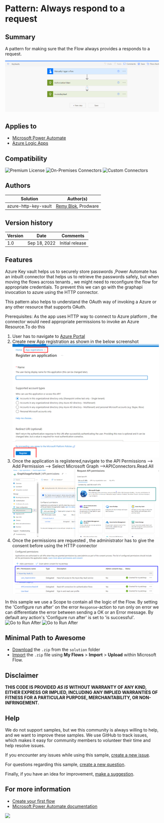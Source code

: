 # Pattern: Always respond to a request

## Summary

A pattern for making sure that the Flow always provides a responds to a request.

![picture of the flow](assets/flow.png)

## Applies to

* [Microsoft Power Automate](https://docs.microsoft.com/en-us/power-automate/getting-started)
* [Azure Logic Apps](https://docs.microsoft.com/en-us/azure/logic-apps/logic-apps-overview)

## Compatibility

![Premium License](https://img.shields.io/badge/Premium%20License-Required-yellow.svg "Premium license required")
![On-Premises Connectors](https://img.shields.io/badge/On--Premises%20Connectors-No-green.svg "Does not use on-premise connectors")
![Custom Connectors](https://img.shields.io/badge/Custom%20Connectors-Not%20Required-green.svg "Does not use custom connectors")

## Authors

Solution|Author(s)
--------|---------
azure-http-key-vault | [Remy Blok](https://github.com/remyblok), Prodware

## Version history

Version|Date|Comments
-------|----|--------
1.0|Sep 18, 2022|Initial release

## Features

Azure Key vault helps us to securely store passwords ,Power Automate has an inbuilt connector that helps us to retrieve the passwords safely,  but when moving the flows across tenants , we might need to reconfigure the flow for appropriate credentials. To prevent this we can go with the graphapi invocation to azure using the HTTP connector.

This pattern also helps to understand the OAuth way of invoking a Azure or any other resource that supports OAuth.

Prerequisites:
As the app uses HTTP way to connect to Azure platform , the connector would need appropriate permissions to invoke an Azure Resource.To do this
1. User has to navigate to [Azure Portal](https://portal.azure.com)
2. Create new App registration as shown in the below screenshot
![picture of the flow](assets/AppRegistration.png)
3. Once the application is regiistered,navigate to the API Permissions --> Add Permission --> Select Microsoft Graph -->APIConnectors.Read.All
![picture of the flow](assets/AzurePermissionRequest.png)
4. Once the permissions are requested , the administrator has to give the consent before using the HTTP connector
![picture of the flow](assets/AzurePermissionConfiguration.png)

In this sample we use a Scope to contain all the logic of the Flow. By setting the 'Configure run after' on the error `Response`-action to run only on error we can differentiate the error between sending a OK or an Error message. By default any action's 'Configure run after' is set to 'is successful'.
![Go to Run After](assets/RunAfter.png)
![Go to Run After](assets/RunAfterSettings.png)

## Minimal Path to Awesome

* [Download](solution/HttpCallForKeyVault.zip) the `.zip` from the `solution` folder
* [Import](https://flow.microsoft.com/en-us/blog/import-export-bap-packages/) the `.zip` file using **My Flows** > **Import** > **Upload** within Microsoft Flow.

## Disclaimer

**THIS CODE IS PROVIDED *AS IS* WITHOUT WARRANTY OF ANY KIND, EITHER EXPRESS OR IMPLIED, INCLUDING ANY IMPLIED WARRANTIES OF FITNESS FOR A PARTICULAR PURPOSE, MERCHANTABILITY, OR NON-INFRINGEMENT.**

## Help

We do not support samples, but we this community is always willing to help, and we want to improve these samples. We use GitHub to track issues, which makes it easy for  community members to volunteer their time and help resolve issues.

If you encounter any issues while using this sample, [create a new issue](https://github.com/pnp/powerautomate-samples/issues/new?assignees=&labels=Needs%3A+Triage+%3Amag%3A%2Ctype%3Abug-suspected&template=bug-report.yml&sample=always-reply-to-request&authors=@remyblok&title=always-reply-to-request%20-%20).

For questions regarding this sample, [create a new question](https://github.com/pnp/powerautomate-samples/issues/new?assignees=&labels=Needs%3A+Triage+%3Amag%3A%2Ctype%3Abug-suspected&template=question.yml&sample=always-reply-to-request&authors=@remyblok&title=always-reply-to-request%20-%20).

Finally, if you have an idea for improvement, [make a suggestion](https://github.com/pnp/powerautomate-samples/issues/new?assignees=&labels=Needs%3A+Triage+%3Amag%3A%2Ctype%3Abug-suspected&template=suggestion.yml&sample=always-reply-to-request&authors=@remyblok&title=always-reply-to-request%20-%20).

## For more information

- [Create your first flow](https://docs.microsoft.com/en-us/power-automate/getting-started#create-your-first-flow)
- [Microsoft Power Automate documentation](https://docs.microsoft.com/en-us/power-automate/)


<img src="https://telemetry.sharepointpnp.com/powerautomate-samples/samples/exception-handing-in-do-until-loop" />
